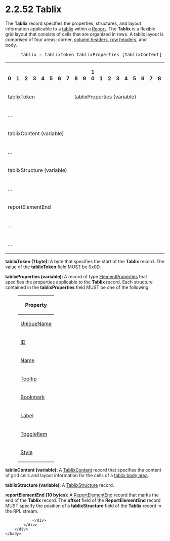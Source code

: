 <html dir="LTR" xmlns:mshelp="http://msdn.microsoft.com/mshelp" xmlns:ddue="http://ddue.schemas.microsoft.com/authoring/2003/5" xmlns:xlink="http://www.w3.org/1999/xlink" xmlns:tool="http://www.microsoft.com/tooltip">
    <head>
        <meta http-equiv="Content-Type" content="text/html; CHARSET=utf-8"></meta>
        <meta name="save" content="history"></meta>
        <title>2.2.52 Tablix</title>
        <xml>
            <mshelp:toctitle title="2.2.52 Tablix"></mshelp:toctitle>
            <mshelp:rltitle title="[MS-RPL]: Tablix"></mshelp:rltitle>
            <mshelp:keyword index="A" term="f8ea94d9-d2b6-4d7f-8dc4-59faa3a98b93"></mshelp:keyword>
            <mshelp:attr name="DCSext.ContentType" value="open specification"></mshelp:attr>
            <mshelp:attr name="AssetID" value="f8ea94d9-d2b6-4d7f-8dc4-59faa3a98b93"></mshelp:attr>
            <mshelp:attr name="TopicType" value="kbRef"></mshelp:attr>
            <mshelp:attr name="DCSext.Title" value="[MS-RPL]: Tablix" />
        </xml>
    </head>
    <body>
        <div id="header">
            <h1 class="heading">2.2.52 Tablix</h1>
        </div>
        <div id="mainSection">
            <div id="mainBody">
                <div id="allHistory" class="saveHistory"></div>
                <div id="sectionSection0" class="section" name="collapseableSection">
                    

<p>The <b>Tablix</b> record specifies the properties,
structures, and layout information applicable to a <a href="75ae48f7-746b-4b41-919c-6699fa28b3ef.html#gt_f9f5d4be-2a9e-4556-90f6-d4ed1678f0b4">tablix</a> within a <a href="4be143af-2e99-41c5-894d-01902ed98673.html">Report</a>. The <b>Tablix</b>
is a flexible grid layout that consists of cells that are organized in rows. A
tablix layout is comprised of four areas: corner, <a href="75ae48f7-746b-4b41-919c-6699fa28b3ef.html#gt_b44f1311-4a23-47b8-95a3-71a765d42c80">column headers</a>, <a href="75ae48f7-746b-4b41-919c-6699fa28b3ef.html#gt_4a2f606e-7699-46fb-bc95-82a9e6dae94f">row headers</a>, and
body.            </p>

<dl>
<dd>
<div><pre> Tablix = tablixToken tablixProperties [TablixContent] TablixStructure ReportElementEnd
</pre></div>
</dd></dl>

<table>
 <tr>
  <th><p><br>0</p></th>
  <th><p><br>1</p></th>
  <th><p><br>2</p></th>
  <th><p><br>3</p></th>
  <th><p><br>4</p></th>
  <th><p><br>5</p></th>
  <th><p><br>6</p></th>
  <th><p><br>7</p></th>
  <th><p><br>8</p></th>
  <th><p><br>9</p></th>
  <th><p>1<br>0</p></th>
  <th><p><br>1</p></th>
  <th><p><br>2</p></th>
  <th><p><br>3</p></th>
  <th><p><br>4</p></th>
  <th><p><br>5</p></th>
  <th><p><br>6</p></th>
  <th><p><br>7</p></th>
  <th><p><br>8</p></th>
  <th><p><br>9</p></th>
  <th><p>2<br>0</p></th>
  <th><p><br>1</p></th>
  <th><p><br>2</p></th>
  <th><p><br>3</p></th>
  <th><p><br>4</p></th>
  <th><p><br>5</p></th>
  <th><p><br>6</p></th>
  <th><p><br>7</p></th>
  <th><p><br>8</p></th>
  <th><p><br>9</p></th>
  <th><p>3<br>0</p></th>
  <th><p><br>1</p></th>
 </tr>
 <tr>
  <td colspan="8">
  <p>tablixToken</p>
  </td>
  <td colspan="24">
  <p>tablixProperties
  (variable)</p>
  </td>
 </tr>
 <tr>
  <td colspan="32">
  <p>...</p>
  </td>
 </tr>
 <tr>
  <td colspan="32">
  <p>tablixContent
  (variable)</p>
  </td>
 </tr>
 <tr>
  <td colspan="32">
  <p>...</p>
  </td>
 </tr>
 <tr>
  <td colspan="32">
  <p>tablixStructure
  (variable)</p>
  </td>
 </tr>
 <tr>
  <td colspan="32">
  <p>...</p>
  </td>
 </tr>
 <tr>
  <td colspan="32">
  <p>reportElementEnd</p>
  </td>
 </tr>
 <tr>
  <td colspan="32">
  <p>...</p>
  </td>
 </tr>
 <tr>
  <td colspan="16">
  <p>...</p>
  </td>
  
 </tr>
</table>

<p><b>tablixToken (1 byte): </b>A byte that specifies
the start of the <b>Tablix</b> record. The value of the <b>tablixToken</b>
field MUST be 0x0D.</p>

<p><b>tablixProperties (variable): </b>A record of type <a href="d7f6cef2-01c6-4562-a4a0-5f205d79963e.html">ElementProperties</a> that
specifies the properties applicable to the <b>Tablix</b> record. Each structure
contained in the <b>tablixProperties</b> field MUST be one of the following.</p>

<dl>
<dd>
<table>
 <thead>
  <tr>
   <th>
   <p>Property</p>
   </th>
  </tr>
 </thead>
 <tr>
  <td>
  <p><a href="b754f19b-363f-4318-9d61-6daef05397ea.html">UniqueName</a></p>
  </td>
 </tr>
 <tr>
  <td>
  <p><a href="cefdcebd-7703-4ba3-a8f1-ba3681283bf7.html">ID</a></p>
  </td>
 </tr>
 <tr>
  <td>
  <p><a href="62a0694f-142f-4b75-be82-c15aff6e535b.html">Name</a></p>
  </td>
 </tr>
 <tr>
  <td>
  <p><a href="700fe509-80a0-41c1-aedd-451cd43a9c1d.html">Tooltip</a></p>
  </td>
 </tr>
 <tr>
  <td>
  <p><a href="4bcb32fe-6fca-461b-ab82-909174314629.html">Bookmark</a></p>
  </td>
 </tr>
 <tr>
  <td>
  <p><a href="07e6d2f5-45d1-415f-b4d0-ed2de8bd7801.html">Label</a></p>
  </td>
 </tr>
 <tr>
  <td>
  <p><a href="77b85c3e-ef13-47bc-86ca-f9f82b1c7451.html">ToggleItem</a></p>
  </td>
 </tr>
 <tr>
  <td>
  <p><a href="04bf25a1-2f43-4acf-b9eb-b9fa2dc45202.html">Style</a></p>
  </td>
 </tr>
</table>
</dd></dl>

<p><b>tablixContent (variable): </b>A <a href="c0bd3b7b-1f26-40e0-8db9-21def690cb03.html">TablixContent</a> record that
specifies the content of grid cells and layout information for the cells of a <a href="75ae48f7-746b-4b41-919c-6699fa28b3ef.html#gt_63a19879-28ee-4952-a8a2-3ae68e936e43">tablix body area</a>. </p>

<p><b>tablixStructure (variable): </b>A <a href="f8b469b0-0f52-47b4-a47a-ef58a6001722.html">TablixStructure</a> record.</p>

<p><b>reportElementEnd (10 bytes): </b>A <a href="75f1a870-2f17-4806-b286-e67c7239e103.html">ReportElementEnd</a> record
that marks the end of the <b>Tablix</b> record. The <b>offset</b> field of the <b>ReportElementEnd</b>
record MUST specify the position of a <b>tablixStructure</b> field of the <b>Tablix</b>
record in the RPL stream.</p>


                </div>
            </div>
        </div>
    </body>
</html>